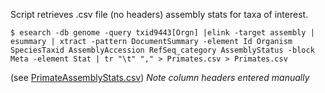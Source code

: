 Script retrieves .csv file (no headers) assembly stats for taxa of interest.
```
$ esearch -db genome -query txid9443[Orgn] |elink -target assembly | esummary | xtract -pattern DocumentSummary -element Id Organism SpeciesTaxid AssemblyAccession RefSeq_category AssemblyStatus -block Meta -element Stat | tr "\t" "," > Primates.csv > Primates.csv
```

(see [PrimateAssemblyStats.csv](../master/PrimateAssemblyStats.csv))  *Note column headers entered manually*
